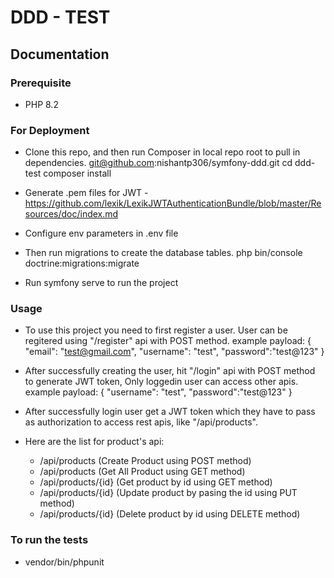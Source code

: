 # DDD - TEST #

## Documentation ##


### Prerequisite ###

* PHP 8.2


### For Deployment ###

* Clone this repo, and then run Composer in local repo root to pull in dependencies.
    git@github.com:nishantp306/symfony-ddd.git
    cd ddd-test
    composer install

* Generate .pem files for JWT - https://github.com/lexik/LexikJWTAuthenticationBundle/blob/master/Resources/doc/index.md
* Configure env parameters in .env file
* Then run migrations to create the database tables. 
    php bin/console doctrine:migrations:migrate 
 
* Run symfony serve to run the project


### Usage ###

* To use this project you need to first register a user. User can be regitered using "/register" api with POST method.
    example payload:
        {
            "email": "test@gmail.com",
            "username": "test",
            "password":"test@123"
        }

* After successfully creating the user, hit "/login" api with POST method to generate JWT token, Only loggedin user can access other apis.
    example payload:
        {
              "username": "test",
              "password":"test@123"
        }

* After successfully login user get a JWT token which they have to pass as authorization to access rest apis, like "/api/products".
* Here are the list for product's api:
    - /api/products (Create Product using POST method)
    - /api/products (Get All Product using GET method)
    - /api/products/{id} (Get product by id using GET method)
    - /api/products/{id} (Update product by pasing the id using PUT method)
    - /api/products/{id} (Delete product by id using DELETE method)


### To run the tests ###

* vendor/bin/phpunit
